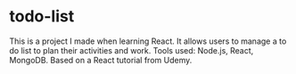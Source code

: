 # todo-list

This is a project I made when learning React. It allows users to manage a to do list to plan their activities and work. Tools used: Node.js, React, MongoDB. Based on a React tutorial from Udemy.
